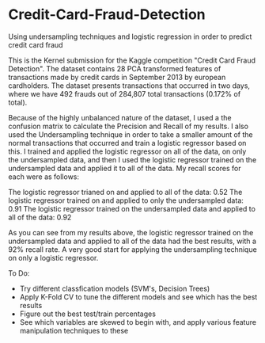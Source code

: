 # Credit-Card-Fraud-Detection
Using undersampling techniques and logistic regression in order to predict credit card fraud 

This is the Kernel submission for the Kaggle competition "Credit Card Fraud Detection". The dataset contains 28 PCA transformed features of transactions made by credit cards in September 2013 by european cardholders. The dataset presents transactions that occurred in two days, where we have 492 frauds out of 284,807 total transactions (0.172% of total).

Because of the highly unbalanced nature of the dataset, I used a the confusion matrix to calculate the Precision and Recall of my results. I also used the Undersampling technique in order to take a smaller amount of the normal transactions that occurred and train a logistic regressor based on this. I trained and applied the logistic regressor on all of the data, on only the undersampled data, and then I used the logistic regressor trained on the undersampled data and applied it to all of the data. My recall scores for each were as follows:

The logistic regressor trianed on and applied to all of the data: 0.52
The logistic regressor trained on and applied to only the undersampled data: 0.91
The logistic regressor trained on the undersampled data and applied to all of the data: 0.92

As you can see from my results above, the logistic regressor trained on the undersampled data and applied to all of the data had the best results, with a 92% recall rate. A very good start for applying the undersampling technique on only a logistic regressor. 

To Do:
  - Try different classfication models (SVM's, Decision Trees)
  - Apply K-Fold CV to tune the different models and see which has the best results
  - Figure out the best test/train percentages
  - See which variables are skewed to begin with, and apply various feature manipulation techniques to these
  
